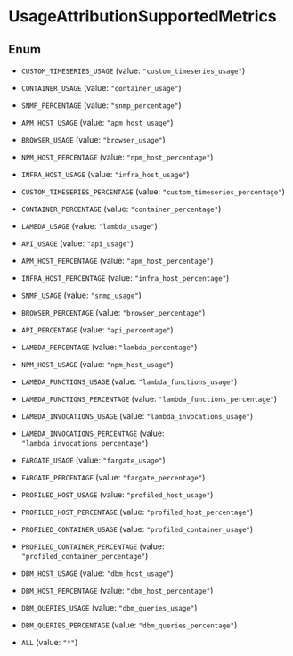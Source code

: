 

# UsageAttributionSupportedMetrics

## Enum


* `CUSTOM_TIMESERIES_USAGE` (value: `"custom_timeseries_usage"`)

* `CONTAINER_USAGE` (value: `"container_usage"`)

* `SNMP_PERCENTAGE` (value: `"snmp_percentage"`)

* `APM_HOST_USAGE` (value: `"apm_host_usage"`)

* `BROWSER_USAGE` (value: `"browser_usage"`)

* `NPM_HOST_PERCENTAGE` (value: `"npm_host_percentage"`)

* `INFRA_HOST_USAGE` (value: `"infra_host_usage"`)

* `CUSTOM_TIMESERIES_PERCENTAGE` (value: `"custom_timeseries_percentage"`)

* `CONTAINER_PERCENTAGE` (value: `"container_percentage"`)

* `LAMBDA_USAGE` (value: `"lambda_usage"`)

* `API_USAGE` (value: `"api_usage"`)

* `APM_HOST_PERCENTAGE` (value: `"apm_host_percentage"`)

* `INFRA_HOST_PERCENTAGE` (value: `"infra_host_percentage"`)

* `SNMP_USAGE` (value: `"snmp_usage"`)

* `BROWSER_PERCENTAGE` (value: `"browser_percentage"`)

* `API_PERCENTAGE` (value: `"api_percentage"`)

* `LAMBDA_PERCENTAGE` (value: `"lambda_percentage"`)

* `NPM_HOST_USAGE` (value: `"npm_host_usage"`)

* `LAMBDA_FUNCTIONS_USAGE` (value: `"lambda_functions_usage"`)

* `LAMBDA_FUNCTIONS_PERCENTAGE` (value: `"lambda_functions_percentage"`)

* `LAMBDA_INVOCATIONS_USAGE` (value: `"lambda_invocations_usage"`)

* `LAMBDA_INVOCATIONS_PERCENTAGE` (value: `"lambda_invocations_percentage"`)

* `FARGATE_USAGE` (value: `"fargate_usage"`)

* `FARGATE_PERCENTAGE` (value: `"fargate_percentage"`)

* `PROFILED_HOST_USAGE` (value: `"profiled_host_usage"`)

* `PROFILED_HOST_PERCENTAGE` (value: `"profiled_host_percentage"`)

* `PROFILED_CONTAINER_USAGE` (value: `"profiled_container_usage"`)

* `PROFILED_CONTAINER_PERCENTAGE` (value: `"profiled_container_percentage"`)

* `DBM_HOST_USAGE` (value: `"dbm_host_usage"`)

* `DBM_HOST_PERCENTAGE` (value: `"dbm_host_percentage"`)

* `DBM_QUERIES_USAGE` (value: `"dbm_queries_usage"`)

* `DBM_QUERIES_PERCENTAGE` (value: `"dbm_queries_percentage"`)

* `ALL` (value: `"*"`)



